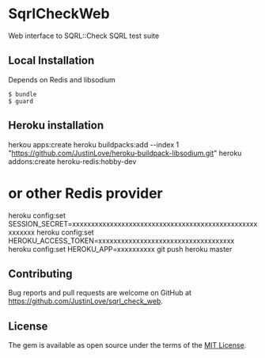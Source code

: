# SqrlCheckWeb

Web interface to SQRL::Check SQRL test suite

## Local Installation

Depends on Redis and libsodium

    $ bundle
    $ guard

## Heroku installation

   herkou apps:create
   heroku buildpacks:add --index 1 "https://github.com/JustinLove/heroku-buildpack-libsodium.git"
   heroku addons:create heroku-redis:hobby-dev
   # or other Redis provider
   heroku config:set SESSION_SECRET=xxxxxxxxxxxxxxxxxxxxxxxxxxxxxxxxxxxxxxxxxxxxxxxxxxxxxxxx
   heroku config:set HEROKU_ACCESS_TOKEN=xxxxxxxxxxxxxxxxxxxxxxxxxxxxxxxxxxxx
   heroku config:set HEROKU_APP=xxxxxxxxxx
   git push heroku master

## Contributing

Bug reports and pull requests are welcome on GitHub at https://github.com/JustinLove/sqrl_check_web.

## License

The gem is available as open source under the terms of the [MIT License](http://opensource.org/licenses/MIT).

